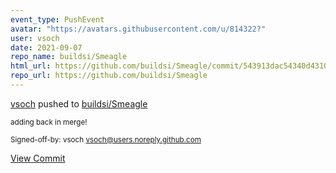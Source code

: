 ```yaml
---
event_type: PushEvent
avatar: "https://avatars.githubusercontent.com/u/814322?"
user: vsoch
date: 2021-09-07
repo_name: buildsi/Smeagle
html_url: https://github.com/buildsi/Smeagle/commit/543913dac54340d43104d70afe6f321afc3a3614
repo_url: https://github.com/buildsi/Smeagle
---
```


<a href='https://github.com/vsoch' target='_blank'>vsoch</a> pushed to <a href='https://github.com/buildsi/Smeagle' target='_blank'>buildsi/Smeagle</a>

<small>adding back in merge!

Signed-off-by: vsoch <vsoch@users.noreply.github.com></small>

<a href='https://github.com/buildsi/Smeagle/commit/543913dac54340d43104d70afe6f321afc3a3614' target='_blank'>View Commit</a>